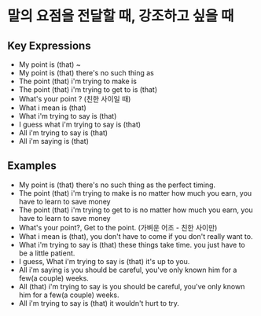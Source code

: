 # 말의 요점을 전달할 때, 강조하고 싶을 때

## Key Expressions
- My point is (that) ~
- My point is (that) there's no such thing as
- The point (that) i'm trying to make is
- The point (that) i'm trying to get to is (that)
- What's your point ? (친한 사이일 때)
- What i mean is (that)
- What i'm trying to say is (that)
- I guess what i'm trying to say is (that)
- All i'm trying to say is (that)
- All i'm saying is (that)

## Examples
- My point is (that) there's no such thing as the perfect timing.
- The point (that) i'm trying to make is no matter how much you earn, you have to learn to save money
- The point (that) i'm trying to get to is no matter how much you earn, you have to learn to save money
- What's your point?, Get to the point. (가벼운 어조 - 친한 사이만)
- What i mean is (that), you don't have to come if you don't really want to.
- What i'm trying to say is (that) these things take time. you just have to be a little patient.
- I guess, What i'm trying to say is (that) it's up to you.
- All i'm saying is you should be careful, you've only known him for a few(a couple) weeks.
- All (that) i'm trying to say is you should be careful, you've only known him for a few(a couple) weeks.
- All i'm trying to say is (that) it wouldn't hurt to try.